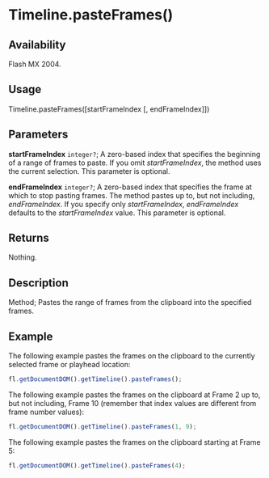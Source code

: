 # Timeline.pasteFrames()

## Availability

Flash MX 2004.

## Usage

Timeline.pasteFrames(\[startFrameIndex \[, endFrameIndex\]\])

## Parameters

**startFrameIndex** `integer?`; A zero-based index that specifies the beginning of a range of frames to paste. If you omit
*startFrameIndex*, the method uses the current selection. This parameter is optional.

**endFrameIndex** `integer?`; A zero-based index that specifies the frame at which to stop pasting frames. The method pastes up to, but not including, *endFrameIndex*. If you specify only *startFrameIndex*, *endFrameIndex* defaults to the *startFrameIndex* value. This parameter is optional.

## Returns

Nothing.

## Description

Method; Pastes the range of frames from the clipboard into the specified frames.

## Example

The following example pastes the frames on the clipboard to the currently selected frame or playhead location:

```javascript
fl.getDocumentDOM().getTimeline().pasteFrames();
```

The following example pastes the frames on the clipboard at Frame 2 up to, but not including, Frame 10 (remember that index values are different from frame number values):

```javascript
fl.getDocumentDOM().getTimeline().pasteFrames(1, 9);
```

The following example pastes the frames on the clipboard starting at Frame 5:

```javascript
fl.getDocumentDOM().getTimeline().pasteFrames(4);
```
